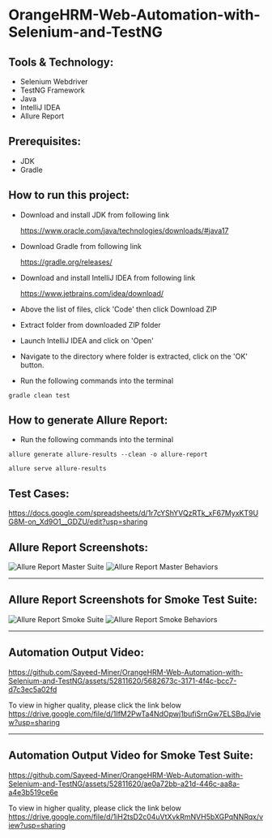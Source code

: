 # OrangeHRM-Web-Automation-with-Selenium-and-TestNG

## Tools & Technology:
- Selenium Webdriver
- TestNG Framework
- Java
- IntelliJ IDEA
- Allure Report

## Prerequisites:
- JDK
- Gradle

## How to run this project:
- Download and install JDK from following link

    https://www.oracle.com/java/technologies/downloads/#java17
- Download Gradle from following link

    https://gradle.org/releases/
- Download and install IntelliJ IDEA from following link

    https://www.jetbrains.com/idea/download/
- Above the list of files, click 'Code' then click Download ZIP
- Extract folder from downloaded ZIP folder
- Launch IntelliJ IDEA and click on 'Open'
- Navigate to the directory where folder is extracted, click on the 'OK' button.
- Run the following commands into the terminal 
```
gradle clean test
```
## How to generate Allure Report:
- Run the following commands into the terminal 
```
allure generate allure-results --clean -o allure-report
```
```
allure serve allure-results
```

## Test Cases:
https://docs.google.com/spreadsheets/d/1r7cYShYVQzRTk_xF67MyxKT9UG8M-on_Xd9O1__GDZU/edit?usp=sharing
## Allure Report Screenshots:
![Allure Report Master Suite](https://github.com/Sayeed-Miner/OrangeHRM-Web-Automation-with-Selenium-and-TestNG/assets/52811620/e2ff8d27-9384-4290-8a13-64e26a5c6d32)
![Allure Report Master Behaviors](https://github.com/Sayeed-Miner/OrangeHRM-Web-Automation-with-Selenium-and-TestNG/assets/52811620/57e094b1-37ea-47ae-a4ed-f6675ec348f7)
___
## Allure Report Screenshots for Smoke Test Suite:
![Allure Report Smoke Suite](https://github.com/Sayeed-Miner/OrangeHRM-Web-Automation-with-Selenium-and-TestNG/assets/52811620/a2b8453b-01c3-4035-890d-bbea0c8579fb)
![Allure Report Smoke Behaviors](https://github.com/Sayeed-Miner/OrangeHRM-Web-Automation-with-Selenium-and-TestNG/assets/52811620/ee1c3a76-ce9a-4f72-9540-38e4db97ef33)
___
## Automation Output Video:
https://github.com/Sayeed-Miner/OrangeHRM-Web-Automation-with-Selenium-and-TestNG/assets/52811620/5682673c-3171-4f4c-bcc7-d7c3ec5a02fd

To view in higher quality, please click the link below
https://drive.google.com/file/d/1IfM2PwTa4NdOpwj1bufiSrnGw7ELSBqJ/view?usp=sharing
___
## Automation Output Video for Smoke Test Suite:
https://github.com/Sayeed-Miner/OrangeHRM-Web-Automation-with-Selenium-and-TestNG/assets/52811620/ae0a72bb-a21d-446c-aa8a-a4e3b519ce6e

To view in higher quality, please click the link below
https://drive.google.com/file/d/1iH2tsD2c04uVtXvkRmNVH5bXGPqNNRqx/view?usp=sharing
